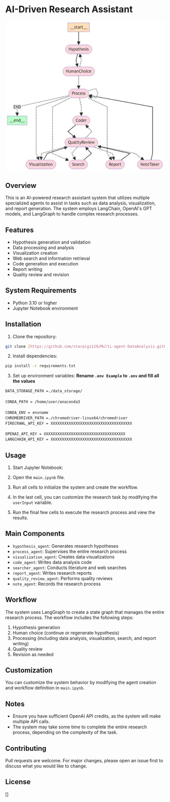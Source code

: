 # AI-Driven Research Assistant

![System Architecture](Architecture.jpeg)

## Overview

This is an AI-powered research assistant system that utilizes multiple specialized agents to assist in tasks such as data analysis, visualization, and report generation. The system employs LangChain, OpenAI's GPT models, and LangGraph to handle complex research processes.

## Features

- Hypothesis generation and validation
- Data processing and analysis
- Visualization creation
- Web search and information retrieval
- Code generation and execution
- Report writing
- Quality review and revision

## System Requirements

- Python 3.10 or higher
- Jupyter Notebook environment

## Installation

1. Clone the repository:
```bash
git clone [https://github.com/starpig1129/Multi-agent-DataAnalysis.gitL]
```
2. Install dependencies:
```bash
pip install -r requirements.txt
```
3. Set up environment variables:
**Rename `.env Example` to `.env` and fill all the values**
```sh
DATA_STORAGE_PATH =./data_storage/

CONDA_PATH = /home/user/anaconda3

CONDA_ENV = envname
CHROMEDRIVER_PATH =./chromedriver-linux64/chromedriver
FIRECRAWL_API_KEY = XXXXXXXXXXXXXXXXXXXXXXXXXXXXXXXXXXXX

OPENAI_API_KEY = XXXXXXXXXXXXXXXXXXXXXXXXXXXXXXXXXXXX
LANGCHAIN_API_KEY = XXXXXXXXXXXXXXXXXXXXXXXXXXXXXXXXXXXX
```
## Usage

1. Start Jupyter Notebook:

2. Open the `main.ipynb` file.

3. Run all cells to initialize the system and create the workflow.

4. In the last cell, you can customize the research task by modifying the `userInput` variable.

5. Run the final few cells to execute the research process and view the results.

## Main Components

- `hypothesis_agent`: Generates research hypotheses
- `process_agent`: Supervises the entire research process
- `visualization_agent`: Creates data visualizations
- `code_agent`: Writes data analysis code
- `searcher_agent`: Conducts literature and web searches
- `report_agent`: Writes research reports
- `quality_review_agent`: Performs quality reviews
- `note_agent`: Records the research process

## Workflow

The system uses LangGraph to create a state graph that manages the entire research process. The workflow includes the following steps:

1. Hypothesis generation
2. Human choice (continue or regenerate hypothesis)
3. Processing (including data analysis, visualization, search, and report writing)
4. Quality review
5. Revision as needed

## Customization

You can customize the system behavior by modifying the agent creation and workflow definition in `main.ipynb`.

## Notes

- Ensure you have sufficient OpenAI API credits, as the system will make multiple API calls.
- The system may take some time to complete the entire research process, depending on the complexity of the task.

## Contributing

Pull requests are welcome. For major changes, please open an issue first to discuss what you would like to change.

## License

[]
